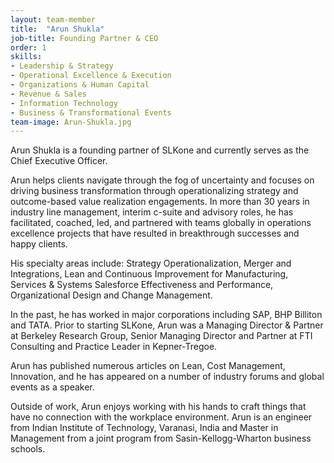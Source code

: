 ```yaml
---
layout: team-member
title:  "Arun Shukla"
job-title: Founding Partner & CEO
order: 1
skills:
- Leadership & Strategy
- Operational Excellence & Execution
- Organizations & Human Capital
- Revenue & Sales
- Information Technology
- Business & Transformational Events
team-image: Arun-Shukla.jpg
---
```

Arun Shukla is a founding partner of SLKone and currently serves as the Chief Executive Officer.  

Arun helps clients navigate through the fog of uncertainty and focuses on driving business transformation through operationalizing strategy and outcome-based value realization engagements. In more than 30 years in industry line management, interim c-suite and advisory roles, he has facilitated, coached, led, and partnered with teams globally in operations excellence projects that have resulted in breakthrough successes and happy clients.

His specialty areas include: Strategy Operationalization, Merger and Integrations, Lean and Continuous Improvement for Manufacturing, Services & Systems Salesforce Effectiveness and Performance, Organizational Design and Change Management. 

In the past, he has worked in major corporations including SAP, BHP Billiton and TATA. Prior to starting SLKone, Arun was a Managing Director & Partner at Berkeley Research Group, Senior Managing Director and Partner at FTI Consulting and Practice Leader in Kepner-Tregoe. 

Arun has published numerous articles on Lean, Cost Management, Innovation, and he has appeared on a number of industry forums and global events as a speaker. 

Outside of work, Arun enjoys working with his hands to craft things that have no connection with the workplace environment. Arun is an engineer from Indian Institute of Technology, Varanasi, India and Master in Management from a joint program from Sasin-Kellogg-Wharton business schools. 
